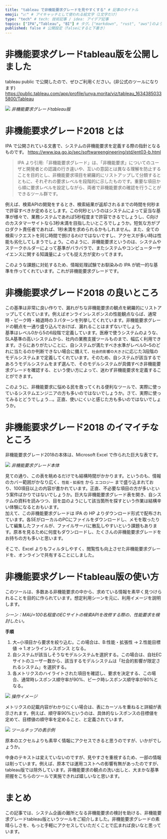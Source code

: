 ```yaml
---
title: "tableau で非機能要求グレードを見やすくする" # 記事のタイトル
emoji: "📈" # アイキャッチとして使われる絵文字（1文字だけ）
type: "tech" # tech: 技術記事 / idea: アイデア記事
topics: ["IPA","Tableau", "BI"] # タグ。["markdown", "rust", "aws"]のように指定する
published: false # 公開設定（falseにすると下書き）
---
```


# 非機能要求グレードtableau版を公開しました

tableau public で公開したので、ぜひご利用ください。(非公式のツールになります)
https://public.tableau.com/app/profile/junya.morita/viz/tableau_16343850335800/Tableau


![](/images/hikino-yokyu-tableau-ver.png)
*非機能要求グレードtableau版*
# 非機能要求グレード2018 とは

IPA で公開されている文書で、システムの非機能要求を定義する際の指針となるものです。
https://www.ipa.go.jp/sec/softwareengineering/std/ent03-b.html

> IPA より引用:「非機能要求グレード」は、「非機能要求」についてのユーザと開発者との認識の行き違いや、互いの意図とは異なる理解を防止することを目的とし、非機能要求項目を網羅的にリストアップして分類するとともに、それぞれの要求レベルを段階的に示したものです。重要な項目から順に要求レベルを設定しながら、両者で非機能要求の確認を行うことができるツール群です。

例えば、検索APIの開発をするとき、検索結果が返却されるまでの時間を何秒まで許容すべきか定めるとします。この何秒というのはシステムによって妥当な基準が様々で、業務システムであれば5秒程度まで許容できるでしょうし、C向けのカスタマーサイトなら3秒未満を目指したいところでしょうか。短気な方がプロダクト責任者であれば、1秒未満を求められるかもしれません。また、全ての検索リクエストを同じ時間で捌けるわけではないですし、アクセスが多い時は性能も劣化してしまうでしょう。このように、非機能要求というのは、システムやステークホルダーによって基準がバラバラで、またシステムやコンピューターサイエンスに関する知識量によっても捉え方が変わってきます。

このような課題に対処するため、情報処理試験でお馴染みの IPA が統一的な基準を作ってくれています。これが非機能要求グレードです。

# 非機能要求グレード2018 の良いところ
この基準は非常に良い作りで、漏れがちな非機能要求の観点を網羅的にリストアップしてくれています。例えばオンラインレスポンスの性能観点ならば、通常時・ピーク時・縮退時の３パターンを列挙してくれています。非機能要求グレードの観点を一通り盛り込んでおけば、漏れることはまずないでしょう。  
基準はレベル0から5の6段階で定義しています。医療で使うシステムのような、SLA基準の高いシステムから、社内の業務支援ツールものまで、幅広く利用できます。さらにありがたいことに、自システムが満たすべき水準がレベル0~5のどれに当たるのか判断できない場合に備えて、`社会的影響の大きさ`に応じた3段階のモデルシステムまで定義してくれています。そのため、自システムが該当するであろうモデルシステムをまず選んで、そのモデルシステムが具備すべき非機能要求グレードを確認する、という使い方によって、迷わず非機能要求を定義することができます。

このように、非機能要求に悩める民を救ってくれる便利なツールで、実際に使っているシステムエンジニアの方も多いのではないでしょうか。さて、実際に使ってみるとどうでしょう…。正直、使いにくいと感じた方も多いのではないでしょうか。
# 非機能要求グレード2018 のイマイチなところ
非機能要求グレード2018の本体は、Microsoft Excel で作られた巨大な表です。

![](/images/hikino-yokyu-image.png)
*非機能要求グレード本体*

見ての通り、この表を眺めるだけでも結構時間がかかります。というのも、情報のカバー範囲がかなり広く、`性能・拡張性` から `エコロジー` まで盛り込まれており、100項目以上の内容が書かれています。正直、不必要な項目の方が多いという案件ばかりではないでしょうか。巨大な非機能要求グレード表を開き、自システムの資料を読みつつ、目を皿のようにして該当箇所を探すという作業は結構辛い体験になるとおもいます。  
加えて、この非機能要求グレードは IPA の HP よりダウンロード形式で配布されています。各SEがローカルのPCにファイルをダウンロードし、メモを取ったりして編集したファイルが、ファイルサーバに散乱しやすいという課題もあります。原本を見るために何度もダウンロードし、たくさんの非機能要求グレードをお持ちの方も多いと思います。

そこで、Excel よりもフィルタしやすく、閲覧性も向上させた非機能要求グレードを、オンラインで共有することにしました。

# 非機能要求グレードtableau版の使い方
このツールは、多数ある非機能要求の中から、求めている情報を素早く見つけられることを目的に作られています。想定利用シーンを元に、利用イメージを説明します。

*シーン：MAU=100名程度のECサイトの検索APIを改修する際の、性能要求を検討したい。*

**手順**

1. 大~小項目から要求を絞り込む。この場合は、B:性能・拡張性 -> 2.性能目標値 -> 1.オンラインレスポンス となる。
2. 自システムが該当しそうなモデルシステムを選択する。この場合は、自社ECサイトのユーザー数から、該当するモデルシステムは「社会的影響が限定されるシステム」を選択する。
3. 各メトリクスのハイライトされた項目を確認し、要求を決定する、この場合、通常時レスポンス順守率が90%、ピーク時レスポンス順守率が80%となる。

![](/images/hikino-yokyu-play.gif)
*操作イメージ*

メトリクスの記載内容がわかりにくい場合は、表にカーソルを重ねると詳細が表示されます。例えば、順守率90%というのは、具体的なレスポンスの目標値を定めて、目標値の順守率を定めること、と定義されています。

![](/images/hikino-yokyu-shosai.png)
*ツールチップの表示例*

原本のエクセルよりも素早く情報にアクセスできると思うのですが、いかがでしょうか。

中身のテキストは変えていないのですが、見やすさを重視するため、一部の情報は削っています。例えば、原本では運用コストへの影響有無があったのですが、tableau版では除外しています。非機能要求の観点の洗い出しと、大まかな基準把握をこちらのツールで実施できれば嬉しいなと思います。

# まとめ
この記事では、システム企画の難所となる非機能要求の検討を助ける、非機能要求グレードtableau版というツールをご紹介しました。非機能要求グレードの素晴らしさを、もっと手軽にアクセスしていただくことで広まれば良いなと思っています。